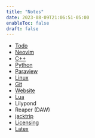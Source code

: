 ```yaml
---
title: "Notes"
date: 2023-08-09T21:06:51-05:00
enableToc: false
draft: false
---
```


- [Todo](notes/todo.md)
- [Neovim](notes/neovim.md)
- [C++](notes/c++.md)
- [Python](notes/python.md)
- [Paraview](notes/paraview.md)
- [Linux](notes/linux.md)
- [Git](notes/git.md)
- [Website](notes/website.md)
- [Lua](notes/lua.md)
- Lilypond
- Reaper (DAW)
- [jacktrip](notes/jacktrip.md)
- [Licensing](notes/licensing.md)
- [Latex](notes/latex.md)
